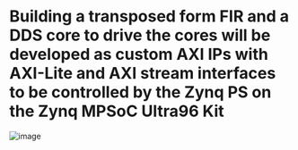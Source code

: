 # Building a transposed form FIR and a DDS core to drive the cores will be developed as custom AXI IPs with AXI-Lite and AXI stream interfaces to be controlled by the Zynq PS on the Zynq MPSoC Ultra96 Kit
![image](https://github.com/mohamedtareq24/DSP_course/assets/90535558/1e4f524b-4b5d-49d9-9708-6d31fff69851)
